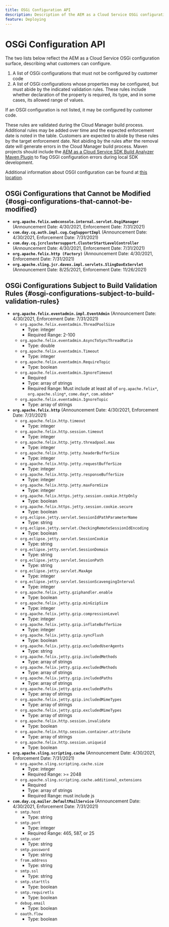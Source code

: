 ```yaml
---
title: OSGi Configuration API
description: Description of the AEM as a Cloud Service OSGi configuration surface
feature: Deploying
---
```


# OSGi Configuration API

The two lists below reflect the AEM as a Cloud Service OSGi configuration surface, describing what customers can configure.

1. A list of OSGi configurations that must not be configured by customer code
1. A list of OSGi configurations whose properties may be configured, but must abide by the indicated validation rules. These rules include whether declaration of the property is required, its type, and in some cases, its allowed range of values.

If an OSGI configuration is not listed, it may be configured by customer code.

These rules are validated during the Cloud Manager build process. Additional rules may be added over time and the expected enforcement date is noted in the table. Customers are expected to abide by these rules by the target enforcement date. Not abiding by the rules after the removal date will generate errors in the Cloud Manager build process. Maven projects should include the [AEM as a Cloud Service SDK Build Analyzer Maven Plugin](https://experienceleague.adobe.com/docs/experience-manager-core-components/using/developing/archetype/build-analyzer-maven-plugin.html) to flag OSGI configuration errors during local SDK development.

Additional information about OSGI configuration can be found at [this location](/help/implementing/deploying/configuring-osgi.md).

## OSGi Configurations that Cannot be Modified {#osgi-configurations-that-cannot-be-modified}

* **`org.apache.felix.webconsole.internal.servlet.OsgiManager`** (Announcement Date: 4/30/2021, Enforcement Date: 7/31/2021)
* **`com.day.cq.auth.impl.cug.CugSupportImpl`** (Announcement Date: 4/30/2021, Enforcement Date: 7/31/2021)
* **`com.day.cq.jcrclustersupport.ClusterStartLevelController`** (Announcement Date: 4/30/2021, Enforcement Date: 7/31/2021)
* **`org.apache.felix.http (Factory)`** (Announcement Date: 4/30/2021, Enforcement Date: 7/31/2021)
* **`org.apache.sling.jcr.davex.impl.servlets.SlingDavExServlet`** (Announcement Date: 8/25/2021, Enforcement Date: 11/26/2021)


## OSGi Configurations Subject to Build Validation Rules {#osgi-configurations-subject-to-build-validation-rules}

* **`org.apache.felix.eventadmin.impl.EventAdmin`** (Announcement Date: 4/30/2021, Enforcement Date: 7/31/2021)
  * `org.apache.felix.eventadmin.ThreadPoolSize` 
    * Type: integer
    * Required Range: 2-100
  * `org.apache.felix.eventadmin.AsyncToSyncThreadRatio`
    * Type: double
  * `org.apache.felix.eventadmin.Timeout`
    * Type: integer
  * `org.apache.felix.eventadmin.RequireTopic`
    * Type: boolean
  * `org.apache.felix.eventadmin.IgnoreTimeout`
    * Required
    * Type: array of strings
    * Required Range: Must include at least all of `org.apache.felix*`, `org.apache.sling*`, `come.day*`, `com.adobe*`
  * `org.apache.felix.eventadmin.IgnoreTopic`
    * Type: array of strings
* **`org.apache.felix.http`** (Announcement Date: 4/30/2021, Enforcement Date: 7/31/2021)
  * `org.apache.felix.http.timeout`
    * Type: integer
  * `org.apache.felix.http.session.timeout`
    * Type: integer
  * `org.apache.felix.http.jetty.threadpool.max`
    * Type: integer
  * `org.apache.felix.http.jetty.headerBufferSize`
    * Type: integer
  * `org.apache.felix.http.jetty.requestBufferSize`
    * Type: integer
  * `org.apache.felix.http.jetty.responseBufferSize`
    * Type: integer
  * `org.apache.felix.http.jetty.maxFormSize`
    * Type: integer
  * `org.apache.felix.https.jetty.session.cookie.httpOnly`
    * Type: boolean
  * `org.apache.felix.https.jetty.session.cookie.secure`
    * Type: boolean
  * `org.eclipse.jetty.servlet.SessionIdPathParameterName`
    * Type: string
  * `org.eclipse.jetty.servlet.CheckingRemoteSessionIdEncoding`
    * Type: boolean
  * `org.eclipse.jetty.servlet.SessionCookie`
    * Type: string
  * `org.eclipse.jetty.servlet.SessionDomain`
    * Type: string
  * `org.eclipse.jetty.servlet.SessionPath`
    * Type: string
  * `org.eclipse.jetty.servlet.MaxAge`
    * Type: integer
  * `org.eclipse.jetty.servlet.SessionScavengingInterval`
    * Type: integer
  * `org.apache.felix.jetty.gziphandler.enable`
    * Type: boolean
  * `org.apache.felix.jetty.gzip.minGzipSize`
    * Type: integer
  * `org.apache.felix.jetty.gzip.compressionLevel`
    * Type: integer
  * `org.apache.felix.jetty.gzip.inflateBufferSize`
    * Type: integer
  * `org.apache.felix.jetty.gzip.syncFlush`
    * Type: boolean
  * `org.apache.felix.jetty.gzip.excludedUserAgents`
    * Type: string
  * `org.apache.felix.jetty.gzip.includedMethods`
    * Type: array of strings
  * `org.apache.felix.jetty.gzip.excludedMethods`
    * Type: array of strings
  * `org.apache.felix.jetty.gzip.includedPaths`
    * Type: array of strings
  * `org.apache.felix.jetty.gzip.excludedPaths`
    * Type: array of strings
  * `org.apache.felix.jetty.gzip.includedMimeTypes`
    * Type: array of strings
  * `org.apache.felix.jetty.gzip.excludedMimeTypes`
    * Type: array of strings
  * `org.apache.felix.http.session.invalidate`
    * Type: boolean
  * `org.apache.felix.http.session.container.attribute`
    * Type: array of strings
  * `org.apache.felix.http.session.uniqueid`
    * Type: boolean
* **`org.apache.sling.scripting.cache`** (Announcement Date: 4/30/2021, Enforcement Date: 7/31/2021)
  * `org.apache.sling.scripting.cache.size`
    * Type: integer
    * Required Range: >= 2048
  * `org.apache.sling.scripting.cache.additional_extensions`
    * Required
    * Type: array of strings
    * Required Range: must include js
* **`com.day.cq.mailer.DefaultMailService`** (Announcement Date: 4/30/2021, Enforcement Date: 7/31/2021)
  * `smtp.host`
    * Type: string
  * `smtp.port`
    * Type: integer
    * Required Range: 465, 587, or 25
  * `smtp.user`
    * Type: string
  * `smtp.password`
    * Type: string
  * `from.address`
    * Type: string
  * `smtp.ssl`
    * Type: string
  * `smtp.starttls`
    * Type: boolean
  * `smtp.requiretls`
    * Type: boolean
  * `debug.email`
    * Type: boolean
  * `oauth.flow`
    * Type: boolean
